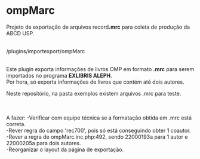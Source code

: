 <h1>ompMarc</h1>

Projeto de exportação de arquivos record<b>.mrc</b> para coleta de produção da ABCD USP. <br><br>


/plugins/importexport/ompMarc<br><br>

Este plugin exporta informações de livros OMP em formato <b>.mrc</b> para serem importados no programa <b>EXLIBRIS ALEPH</b>. <br>
Por hora, só exporta informações de livros que contém até dois autores.<br>



Neste repositório, na pasta exemplos existem arquivos .mrc para teste.


<br><br>
A fazer:
-Verificar com equipe técnica se a formatação obtida em .mrc está correta.<br>
-Rever regra do campo 'rec700', pois só está conseguindo obter 1 coautor.<br>
-Rever a regra de ompMarc.inc.php:492, sendo 22000193a para 1 autor e 22000205a para dois autores.<br>
-Reorganizar o layout da página de exportação.








